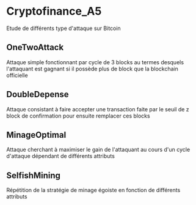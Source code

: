 # Cryptofinance_A5

Etude de différents type d'attaque sur Bitcoin

## OneTwoAttack 
Attaque simple fonctionnant par cycle de 3 blocks au termes desquels l'attaquant est gagnant si il possède plus de block que la blockchain officielle

## DoubleDepense
Attaque consistant à faire accepter une transaction faite par le seuil de z block de confirmation pour ensuite remplacer ces blocks

## MinageOptimal

Attaque cherchant à maximiser le gain de l'attaquant au cours d'un cycle d'attaque dépendant de différents attributs

## SelfishMining

Répétition de la stratégie de minage égoiste en fonction de différents attributs

